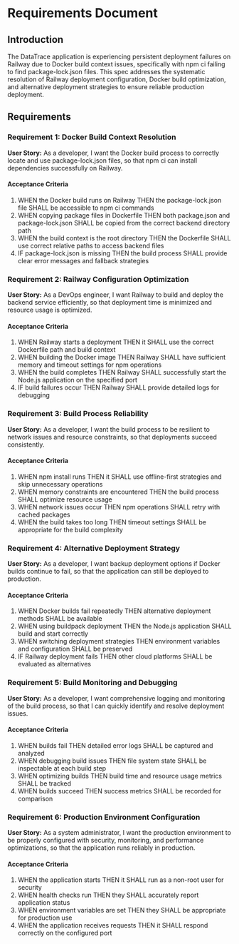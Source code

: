 # Requirements Document

## Introduction

The DataTrace application is experiencing persistent deployment failures on Railway due to Docker build context issues, specifically with npm ci failing to find package-lock.json files. This spec addresses the systematic resolution of Railway deployment configuration, Docker build optimization, and alternative deployment strategies to ensure reliable production deployment.

## Requirements

### Requirement 1: Docker Build Context Resolution

**User Story:** As a developer, I want the Docker build process to correctly locate and use package-lock.json files, so that npm ci can install dependencies successfully on Railway.

#### Acceptance Criteria

1. WHEN the Docker build runs on Railway THEN the package-lock.json file SHALL be accessible to npm ci commands
2. WHEN copying package files in Dockerfile THEN both package.json and package-lock.json SHALL be copied from the correct backend directory path
3. WHEN the build context is the root directory THEN the Dockerfile SHALL use correct relative paths to access backend files
4. IF package-lock.json is missing THEN the build process SHALL provide clear error messages and fallback strategies

### Requirement 2: Railway Configuration Optimization

**User Story:** As a DevOps engineer, I want Railway to build and deploy the backend service efficiently, so that deployment time is minimized and resource usage is optimized.

#### Acceptance Criteria

1. WHEN Railway starts a deployment THEN it SHALL use the correct Dockerfile path and build context
2. WHEN building the Docker image THEN Railway SHALL have sufficient memory and timeout settings for npm operations
3. WHEN the build completes THEN Railway SHALL successfully start the Node.js application on the specified port
4. IF build failures occur THEN Railway SHALL provide detailed logs for debugging

### Requirement 3: Build Process Reliability

**User Story:** As a developer, I want the build process to be resilient to network issues and resource constraints, so that deployments succeed consistently.

#### Acceptance Criteria

1. WHEN npm install runs THEN it SHALL use offline-first strategies and skip unnecessary operations
2. WHEN memory constraints are encountered THEN the build process SHALL optimize resource usage
3. WHEN network issues occur THEN npm operations SHALL retry with cached packages
4. WHEN the build takes too long THEN timeout settings SHALL be appropriate for the build complexity

### Requirement 4: Alternative Deployment Strategy

**User Story:** As a developer, I want backup deployment options if Docker builds continue to fail, so that the application can still be deployed to production.

#### Acceptance Criteria

1. WHEN Docker builds fail repeatedly THEN alternative deployment methods SHALL be available
2. WHEN using buildpack deployment THEN the Node.js application SHALL build and start correctly
3. WHEN switching deployment strategies THEN environment variables and configuration SHALL be preserved
4. IF Railway deployment fails THEN other cloud platforms SHALL be evaluated as alternatives

### Requirement 5: Build Monitoring and Debugging

**User Story:** As a developer, I want comprehensive logging and monitoring of the build process, so that I can quickly identify and resolve deployment issues.

#### Acceptance Criteria

1. WHEN builds fail THEN detailed error logs SHALL be captured and analyzed
2. WHEN debugging build issues THEN file system state SHALL be inspectable at each build step
3. WHEN optimizing builds THEN build time and resource usage metrics SHALL be tracked
4. WHEN builds succeed THEN success metrics SHALL be recorded for comparison

### Requirement 6: Production Environment Configuration

**User Story:** As a system administrator, I want the production environment to be properly configured with security, monitoring, and performance optimizations, so that the application runs reliably in production.

#### Acceptance Criteria

1. WHEN the application starts THEN it SHALL run as a non-root user for security
2. WHEN health checks run THEN they SHALL accurately report application status
3. WHEN environment variables are set THEN they SHALL be appropriate for production use
4. WHEN the application receives requests THEN it SHALL respond correctly on the configured port